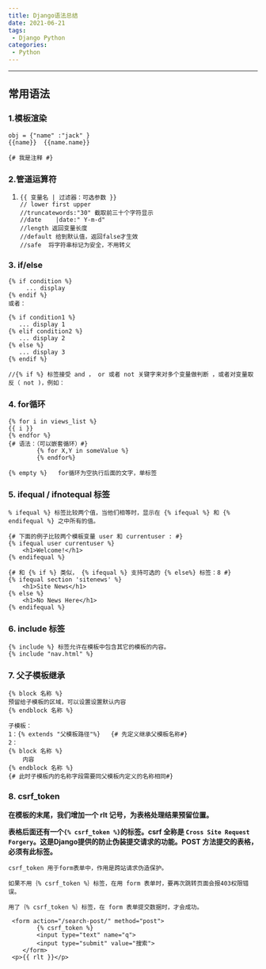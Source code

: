 ```yaml
---
title: Django语法总结
date: 2021-06-21
tags:
 - Django Python
categories: 
 - Python
---
```

---
## 常用语法

### 1.模板渲染

```django
obj = {"name" :"jack" }
{{name}}  {{name.name}}

{# 我是注释 #}
```



### 2.管道运算符



1. ```django
   {{ 变量名 | 过滤器：可选参数 }}
   // lower first upper
   //truncatewords:"30" 截取前三十个字符显示
   //date    |date:" Y-m-d"
   //length 返回变量长度
   //default 给到默认值，返回false才生效
   //safe  将字符串标记为安全，不用转义
   ```

   

### 3. if/else

```django
{% if condition %}
     ... display
{% endif %}
或者：

{% if condition1 %}
   ... display 1
{% elif condition2 %}
   ... display 2
{% else %}
   ... display 3
{% endif %}

//{% if %} 标签接受 and ， or 或者 not 关键字来对多个变量做判断 ，或者对变量取反（ not )，例如：
```

### 4. for循环

```django
{% for i in views_list %}
{{ i }}
{% endfor %}
{# 语法：（可以嵌套循环）#}
		{% for X,Y in someValue %}
	    {% endfor%}
```

```django
{% empty %}   for循环为空执行后面的文字，单标签
```

### 5. ifequal / ifnotequal 标签



```django
% ifequal %} 标签比较两个值，当他们相等时，显示在 {% ifequal %} 和 {% endifequal %} 之中所有的值。

{# 下面的例子比较两个模板变量 user 和 currentuser : #}
{% ifequal user currentuser %}
    <h1>Welcome!</h1>
{% endifequal %}

{# 和 {% if %} 类似， {% ifequal %} 支持可选的 {% else%} 标签：8 #}
{% ifequal section 'sitenews' %}
    <h1>Site News</h1>
{% else %}
    <h1>No News Here</h1>
{% endifequal %}
```

### 6. include 标签

```django
{% include %} 标签允许在模板中包含其它的模板的内容。
{% include "nav.html" %}
```

### 7. 父子模板继承

```django
{% block 名称 %} 
预留给子模板的区域，可以设置设置默认内容
{% endblock 名称 %}

子模板：
1：{% extends "父模板路径"%}   {# 先定义继承父模板名称#}
2：
{% block 名称 %}
	内容 
{% endblock 名称 %}
{# 此时子模板内的名称字段需要同父模板内定义的名称相同#}
```

### 8. csrf_token

**在模板的末尾，我们增加一个 rlt 记号，为表格处理结果预留位置。**

**表格后面还有一个``{% csrf_token %}``的标签。csrf 全称是 ``Cross Site Request Forgery``。这是Django提供的防止伪装提交请求的功能。POST 方法提交的表格，必须有此标签。**

```django
csrf_token 用于form表单中，作用是跨站请求伪造保护。

如果不用｛% csrf_token %｝标签，在用 form 表单时，要再次跳转页面会报403权限错误。

用了｛% csrf_token %｝标签，在 form 表单提交数据时，才会成功。

 <form action="/search-post/" method="post">
        {% csrf_token %}
        <input type="text" name="q">
        <input type="submit" value="搜索">
    </form>
 <p>{{ rlt }}</p>

```

